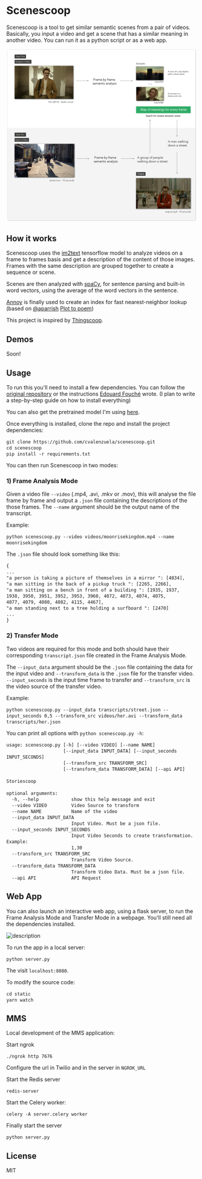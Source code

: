 # Scenescoop

Scenescoop is a tool to get similar semantic scenes from a pair of videos. Basically, you input a video and get a scene that has a similar meaning in another video. You can run it as a python script or as a web app.

![description](static/imgs/description2.png)

## How it works

Scenescoop uses the [im2text](https://github.com/tensorflow/models/tree/master/research/im2txt) tensorflow model to analyze videos on a frame to frames basis and get a description of the content of those images. Frames with the same description are grouped together to create a sequence or scene. 

Scenes are then analyzed with [spaCy](https://spacy.io/), for sentence parsing and built-in word vectors, using the average of the word vectors in the sentence. 

[Annoy](https://github.com/spotify/annoy) is finally used to create an index for fast nearest-neighbor lookup (based on [@aparrish](https://github.com/aparrish) [Plot to poem](https://github.com/aparrish/plot-to-poem/blob/master/plot-to-poem.ipynb))

This project is inspired by [Thingscoop](https://github.com/agermanidis/thingscoop).

## Demos

Soon!

## Usage

To run this you'll need to install a few dependencies. You can follow the [original repository](https://github.com/tensorflow/models/tree/master/research/im2txt) or the instructions [Edouard Fouché](https://edouardfouche.com/Fun-with-Tensorflow-im2txt/) wrote.
(I plan to write a step-by-step guide on how to install everything)

You can also get the pretrained model I'm using [here](https://drive.google.com/open?id=1tSTzD21qXXOiXlfgJllgXNZ9lREy6yij).

Once everything is installed, clone the repo and install the project dependencies:

```
git clone https://github.com/cvalenzuela/scenescoop.git
cd scenescoop
pip install -r requirements.txt
```

You can then run Scenescoop in two modes:

### 1) Frame Analysis Mode

Given a video file `--video` (.mp4, .avi, .mkv or .mov), this will analyse the file frame by frame and output a `.json` file containing the descriptions of the those frames. The `--name` argument should be the output name of the transcript.

Example:
```
python scenescoop.py --video videos/moonrisekingdom.mp4 --name moonrisekingdom
```

The `.json` file should look something like this:

```
{ 
...
"a person is taking a picture of themselves in a mirror ": [4834], 
"a man sitting in the back of a pickup truck ": [2265, 2266], 
"a man sitting on a bench in front of a building ": [1935, 1937, 
1938, 3950, 3951, 3952, 3953, 3960, 4072, 4073, 4074, 4075, 
4077, 4079, 4080, 4082, 4115, 4467], 
"a man standing next to a tree holding a surfboard ": [2470]
...
}
```

### 2) Transfer Mode

Two videos are required for this mode and both should have their corresponding `transcript.json` file created in the Frame Analysis Mode.

The `--input_data` argument should be the `.json` file containing the data for the input video and `--transform_data` is the `.json` file for the transfer video. `--input_seconds` is the input time frame to transfer and `--transform_src` is the video source of the transfer video. 

Example:
```
python scenescoop.py --input_data transcripts/street.json --input_seconds 0,5 --transform_src videos/her.avi --transform_data transcripts/her.json
```

You can print all options with `python scenescoop.py -h`:

```
usage: scenescoop.py [-h] [--video VIDEO] [--name NAME]
                     [--input_data INPUT_DATA] [--input_seconds INPUT_SECONDS]
                     [--transform_src TRANSFORM_SRC]
                     [--transform_data TRANSFORM_DATA] [--api API]

Storiescoop

optional arguments:
  -h, --help            show this help message and exit
  --video VIDEO         Video Source to transform
  --name NAME           Name of the video
  --input_data INPUT_DATA
                        Input Video. Must be a json file.
  --input_seconds INPUT_SECONDS
                        Input Video Seconds to create transformation. Example:
                        1,30
  --transform_src TRANSFORM_SRC
                        Transform Video Source.
  --transform_data TRANSFORM_DATA
                        Transform Video Data. Must be a json file.
  --api API             API Request
```

## Web App

You can also launch an interactive web app, using a flask server, to run the Frame Analysis Mode and Transfer Mode in a webpage. You'll still need all the dependencies installed.

![description](static/imgs/demo.gif)


To run the app in a local server:

```
python server.py
```

The visit `localhost:8080`.

To modify the source code:
```
cd static
yarn watch
```

## MMS

Local development of the MMS application:

Start ngrok
```
./ngrok http 7676
```

Configure the url in Twilio and in the server in `NGROK_URL`

Start the Redis server
```
redis-server
```

Start the Celery worker:
```
celery -A server.celery worker
```

Finally start the server
```
python server.py
```

## License

MIT